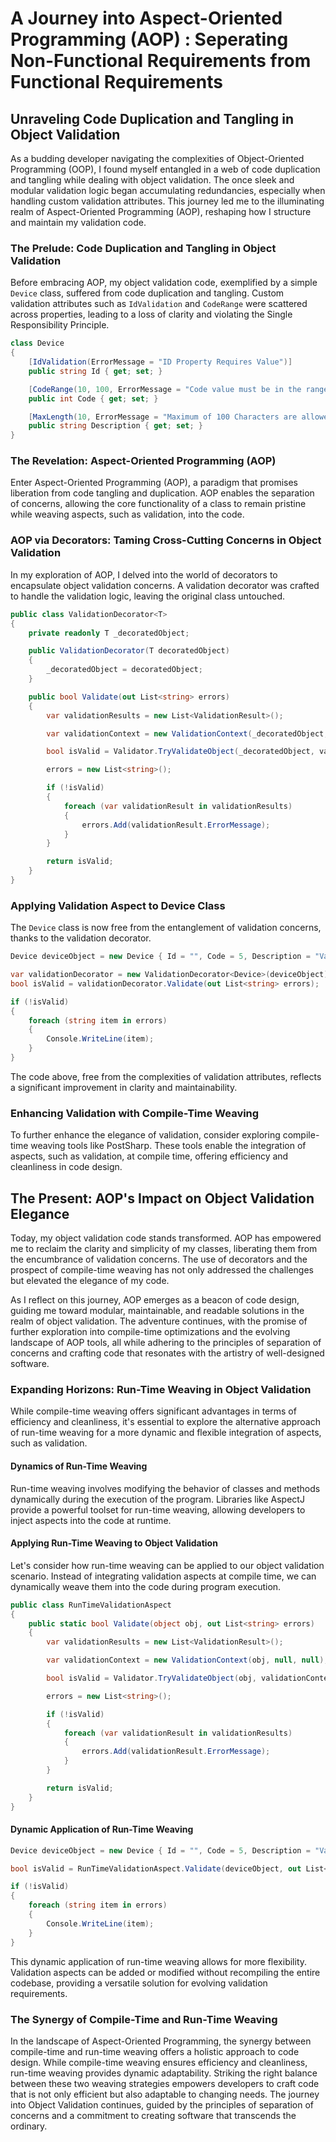 # A Journey into Aspect-Oriented Programming (AOP) : Seperating Non-Functional Requirements from Functional Requirements

## Unraveling Code Duplication and Tangling in Object Validation

As a budding developer navigating the complexities of Object-Oriented Programming (OOP), I found myself entangled in a web of code duplication and tangling while dealing with object validation. The once sleek and modular validation logic began accumulating redundancies, especially when handling custom validation attributes. This journey led me to the illuminating realm of Aspect-Oriented Programming (AOP), reshaping how I structure and maintain my validation code.

### The Prelude: Code Duplication and Tangling in Object Validation

Before embracing AOP, my object validation code, exemplified by a simple `Device` class, suffered from code duplication and tangling. Custom validation attributes such as `IdValidation` and `CodeRange` were scattered across properties, leading to a loss of clarity and violating the Single Responsibility Principle.

```csharp
class Device
{
    [IdValidation(ErrorMessage = "ID Property Requires Value")]
    public string Id { get; set; }

    [CodeRange(10, 100, ErrorMessage = "Code value must be in the range of 10 - 100")]
    public int Code { get; set; }

    [MaxLength(10, ErrorMessage = "Maximum of 100 Characters are allowed")]
    public string Description { get; set; }
}
```

### The Revelation: Aspect-Oriented Programming (AOP)

Enter Aspect-Oriented Programming (AOP), a paradigm that promises liberation from code tangling and duplication. AOP enables the separation of concerns, allowing the core functionality of a class to remain pristine while weaving aspects, such as validation, into the code.

### AOP via Decorators: Taming Cross-Cutting Concerns in Object Validation

In my exploration of AOP, I delved into the world of decorators to encapsulate object validation concerns. A validation decorator was crafted to handle the validation logic, leaving the original class untouched.

```csharp
public class ValidationDecorator<T>
{
    private readonly T _decoratedObject;

    public ValidationDecorator(T decoratedObject)
    {
        _decoratedObject = decoratedObject;
    }

    public bool Validate(out List<string> errors)
    {
        var validationResults = new List<ValidationResult>();

        var validationContext = new ValidationContext(_decoratedObject, null, null);

        bool isValid = Validator.TryValidateObject(_decoratedObject, validationContext, validationResults, true);

        errors = new List<string>();

        if (!isValid)
        {
            foreach (var validationResult in validationResults)
            {
                errors.Add(validationResult.ErrorMessage);
            }
        }

        return isValid;
    }
}
```

### Applying Validation Aspect to Device Class

The `Device` class is now free from the entanglement of validation concerns, thanks to the validation decorator.

```csharp
Device deviceObject = new Device { Id = "", Code = 5, Description = "Valid Description" };

var validationDecorator = new ValidationDecorator<Device>(deviceObject);
bool isValid = validationDecorator.Validate(out List<string> errors);

if (!isValid)
{
    foreach (string item in errors)
    {
        Console.WriteLine(item);
    }
}
```

The code above, free from the complexities of validation attributes, reflects a significant improvement in clarity and maintainability.

### Enhancing Validation with Compile-Time Weaving

To further enhance the elegance of validation, consider exploring compile-time weaving tools like PostSharp. These tools enable the integration of aspects, such as validation, at compile time, offering efficiency and cleanliness in code design.

## The Present: AOP's Impact on Object Validation Elegance

Today, my object validation code stands transformed. AOP has empowered me to reclaim the clarity and simplicity of my classes, liberating them from the encumbrance of validation concerns. The use of decorators and the prospect of compile-time weaving has not only addressed the challenges but elevated the elegance of my code.

As I reflect on this journey, AOP emerges as a beacon of code design, guiding me toward modular, maintainable, and readable solutions in the realm of object validation. The adventure continues, with the promise of further exploration into compile-time optimizations and the evolving landscape of AOP tools, all while adhering to the principles of separation of concerns and crafting code that resonates with the artistry of well-designed software.

### Expanding Horizons: Run-Time Weaving in Object Validation

While compile-time weaving offers significant advantages in terms of efficiency and cleanliness, it's essential to explore the alternative approach of run-time weaving for a more dynamic and flexible integration of aspects, such as validation.

#### Dynamics of Run-Time Weaving

Run-time weaving involves modifying the behavior of classes and methods dynamically during the execution of the program. Libraries like AspectJ provide a powerful toolset for run-time weaving, allowing developers to inject aspects into the code at runtime.

#### Applying Run-Time Weaving to Object Validation

Let's consider how run-time weaving can be applied to our object validation scenario. Instead of integrating validation aspects at compile time, we can dynamically weave them into the code during program execution.

```csharp
public class RunTimeValidationAspect
{
    public static bool Validate(object obj, out List<string> errors)
    {
        var validationResults = new List<ValidationResult>();

        var validationContext = new ValidationContext(obj, null, null);

        bool isValid = Validator.TryValidateObject(obj, validationContext, validationResults, true);

        errors = new List<string>();

        if (!isValid)
        {
            foreach (var validationResult in validationResults)
            {
                errors.Add(validationResult.ErrorMessage);
            }
        }

        return isValid;
    }
}
```

#### Dynamic Application of Run-Time Weaving

```csharp
Device deviceObject = new Device { Id = "", Code = 5, Description = "Valid Description" };

bool isValid = RunTimeValidationAspect.Validate(deviceObject, out List<string> errors);

if (!isValid)
{
    foreach (string item in errors)
    {
        Console.WriteLine(item);
    }
}
```

This dynamic application of run-time weaving allows for more flexibility. Validation aspects can be added or modified without recompiling the entire codebase, providing a versatile solution for evolving validation requirements.

### The Synergy of Compile-Time and Run-Time Weaving

In the landscape of Aspect-Oriented Programming, the synergy between compile-time and run-time weaving offers a holistic approach to code design. While compile-time weaving ensures efficiency and cleanliness, run-time weaving provides dynamic adaptability. Striking the right balance between these two weaving strategies empowers developers to craft code that is not only efficient but also adaptable to changing needs. The journey into Object Validation continues, guided by the principles of separation of concerns and a commitment to creating software that transcends the ordinary.
